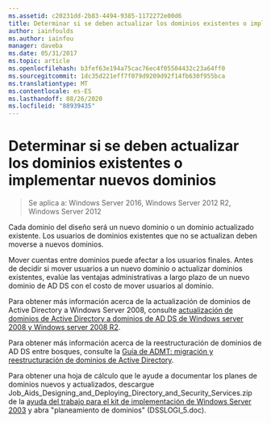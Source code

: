 ```yaml
---
ms.assetid: c20231dd-2b83-4494-9385-1172272e00d6
title: Determinar si se deben actualizar los dominios existentes o implementar nuevos dominios
author: iainfoulds
ms.author: iainfou
manager: daveba
ms.date: 05/31/2017
ms.topic: article
ms.openlocfilehash: b3fef63e194a75cac76ec4f05504432c23a64ff0
ms.sourcegitcommit: 1dc35d221eff7f079d9209d92f14fb630f955bca
ms.translationtype: MT
ms.contentlocale: es-ES
ms.lasthandoff: 08/26/2020
ms.locfileid: "88939435"
---
```

# <a name="determining-whether-to-upgrade-existing-domains-or-deploy-new-domains"></a>Determinar si se deben actualizar los dominios existentes o implementar nuevos dominios

> Se aplica a: Windows Server 2016, Windows Server 2012 R2, Windows Server 2012

Cada dominio del diseño será un nuevo dominio o un dominio actualizado existente. Los usuarios de dominios existentes que no se actualizan deben moverse a nuevos dominios.

Mover cuentas entre dominios puede afectar a los usuarios finales. Antes de decidir si mover usuarios a un nuevo dominio o actualizar dominios existentes, evalúe las ventajas administrativas a largo plazo de un nuevo dominio de AD DS con el costo de mover usuarios al dominio.

Para obtener más información acerca de la actualización de dominios de Active Directory a Windows Server 2008, consulte [actualización de dominios de Active Directory a dominios de AD DS de Windows server 2008 y Windows server 2008 R2](/previous-versions/windows/it-pro/windows-server-2008-r2-and-2008/cc731188(v=ws.10)).

Para obtener más información acerca de la reestructuración de dominios de AD DS entre bosques, consulte la [Guía de ADMT: migración y reestructuración de dominios de Active Directory](/previous-versions/windows/it-pro/windows-server-2008-r2-and-2008/cc974332(v=ws.10)).

Para obtener una hoja de cálculo que le ayude a documentar los planes de dominios nuevos y actualizados, descargue Job_Aids_Designing_and_Deploying_Directory_and_Security_Services.zip de la [ayuda del trabajo para el kit de implementación de Windows Server 2003](https://microsoft.com/download/details.aspx?id=9608) y abra "planeamiento de dominios" (DSSLOGI_5.doc).
